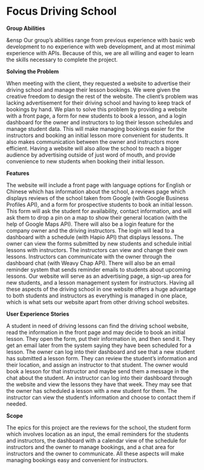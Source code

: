 # Focus Driving School
**Group Abilities**
  
&ensp Our group’s abilities range from previous experience with basic web development to no experience with web development, and at most minimal experience with APIs. Because of this, we are all willing and eager to learn the skills necessary to complete the project.

**Solving the Problem**
  
  When meeting with the client, they requested a website to advertise their driving school and manage their lesson bookings. We were given the creative freedom to design the rest of the website. The client’s problem was lacking advertisement for their driving school and having to keep track of bookings by hand. We plan to solve this problem by providing a website with a front page, a form for new students to book a lesson, and a login dashboard for the owner and instructors to log their lesson schedules and manage student data. This will make managing bookings easier for the instructors and booking an initial lesson more convenient for students. It also makes communication between the owner and instructors more efficient. Having a website will also allow the school to reach a bigger audience by advertising outside of just word of mouth, and provide convenience to new students when booking their initial lesson. 

**Features**

  The website will include a front page with language options for English or Chinese which has information about the school, a reviews page which displays reviews of the school taken from Google (with Google Business Profiles API), and a form for prospective students to book an initial lesson. This form will ask the student for availability, contact information, and will ask them to drop a pin on a map to show their general location (with the help of Google Maps API). There will also be a login feature for the company owner and the driving instructors. The login will lead to a dashboard with a schedule (with Hapio API) that displays lessons. The owner can view the forms submitted by new students and schedule initial lessons with instructors. The instructors can view and change their own lessons. Instructors can communicate with the owner through the dashboard chat (with Weavy Chap API). There will also be an email reminder system that sends reminder emails to students about upcoming lessons. 
Our website will serve as an advertising page, a sign-up area for new students, and a lesson management system for instructors. Having all these aspects of the driving school in one website offers a huge advantage to both students and instructors as everything is managed in one place, which is what sets our website apart from other driving school websites.

**User Experience Stories**

  A student in need of driving lessons can find the driving school website, read the information in the front page and may decide to book an initial lesson. They open the form, put their information in, and then send it. They get an email later from the system saying they have been scheduled for a lesson. 
The owner can log into their dashboard and see that a new student has submitted a lesson form. They can review the student’s information and their location, and assign an instructor to that student. The owner would book a lesson for that instructor and maybe send them a message in the chat about the student.
An instructor can log into their dashboard through the website and view the lessons they have that week. They may see that the owner has scheduled a lesson with a new student for them. The instructor can view the student’s information and choose to contact them if needed.

**Scope**
  
  The epics for this project are the reviews for the school, the student form which involves location as an input, the email reminders for the students and instructors, the dashboard with a calendar view of the schedule for instructors and the owner to manage bookings, and a chat area for instructors and the owner to communicate. All these aspects will make managing bookings easy and convenient for instructors.
